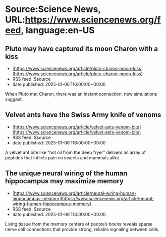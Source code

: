 # Source:Science News, URL:https://www.sciencenews.org/feed, language:en-US

## Pluto may have captured its moon Charon with a kiss
 - [https://www.sciencenews.org/article/pluto-charon-moon-kiss](https://www.sciencenews.org/article/pluto-charon-moon-kiss)
 - RSS feed: $source
 - date published: 2025-01-06T16:00:00+00:00

When Pluto met Charon, there was an instant connection, new simulations suggest.

## Velvet ants have the Swiss Army knife of venoms
 - [https://www.sciencenews.org/article/velvet-ants-venom-bite](https://www.sciencenews.org/article/velvet-ants-venom-bite)
 - RSS feed: $source
 - date published: 2025-01-06T16:00:00+00:00

A velvet ant bite like “hot oil from the deep fryer” delivers an array of peptides that inflicts pain on insects and mammals alike.

## The unique neural wiring of the human hippocampus may maximize memory
 - [https://www.sciencenews.org/article/neural-wiring-human-hippocampus-memory](https://www.sciencenews.org/article/neural-wiring-human-hippocampus-memory)
 - RSS feed: $source
 - date published: 2025-01-06T14:00:00+00:00

Living tissue from the memory centers of people’s brains reveals sparse nerve cell connections that provide strong, reliable signaling between cells.

